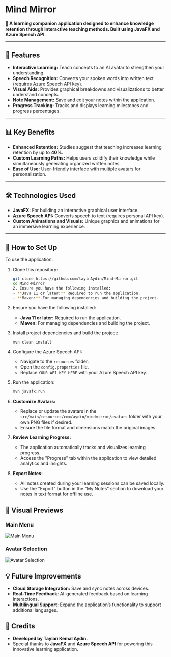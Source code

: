 # Mind Mirror

**🧠 A learning companion application designed to enhance knowledge retention through interactive teaching methods. Built using JavaFX and Azure Speech API.**

---

## 🚀 Features

- **Interactive Learning:** Teach concepts to an AI avatar to strengthen your understanding.
- **Speech Recognition:** Converts your spoken words into written text (requires Azure Speech API key).
- **Visual Aids:** Provides graphical breakdowns and visualizations to better understand concepts.
- **Note Management:** Save and edit your notes within the application.
- **Progress Tracking:** Tracks and displays learning milestones and progress percentages.

---

## 📊 Key Benefits

- **Enhanced Retention:** Studies suggest that teaching increases learning retention by up to **40%**.
- **Custom Learning Paths:** Helps users solidify their knowledge while simultaneously generating organized written notes.
- **Ease of Use:** User-friendly interface with multiple avatars for personalization.

---

## 🛠️ Technologies Used

- **JavaFX:** For building an interactive graphical user interface.
- **Azure Speech API:** Converts speech to text (requires personal API key).
- **Custom Animations and Visuals:** Unique graphics and animations for an immersive learning experience.

---

## 📖 How to Set Up

To use the application:

1. Clone this repository:
   ```bash
   git clone https://github.com/taylnAydin/Mind-Mirror.git
   cd Mind-Mirror
   2. Ensure you have the following installed:
   - **Java 11 or later:** Required to run the application.
   - **Maven:** For managing dependencies and building the project.

2. Ensure you have the following installed:
   - **Java 11 or later:** Required to run the application.
   - **Maven:** For managing dependencies and building the project.

3. Install project dependencies and build the project:
   ```bash
   mvn clean install

4. Configure the Azure Speech API:
   - Navigate to the `resources` folder.
   - Open the `config.properties` file.
   - Replace `YOUR_API_KEY_HERE` with your Azure Speech API key.

5. Run the application:
   ```bash
   mvn javafx:run
6. **Customize Avatars:**
   - Replace or update the avatars in the `src/main/resources/com/aydin/mindmirror/avatars` folder with your own PNG files if desired.
   - Ensure the file format and dimensions match the original images.

7. **Review Learning Progress:**
   - The application automatically tracks and visualizes learning progress.
   - Access the "Progress" tab within the application to view detailed analytics and insights.

8. **Export Notes:**
   - All notes created during your learning sessions can be saved locally.
   - Use the "Export" button in the "My Notes" section to download your notes in text format for offline use.

## 🎨 Visual Previews

### Main Menu
![Main Menu](screenshots/menu.png)

### Avatar Selection
![Avatar Selection](screenshots/avatars.png)


## 💡 Future Improvements

- **Cloud Storage Integration:** Save and sync notes across devices.
- **Real-Time Feedback:** AI-generated feedback based on learning interactions.
- **Multilingual Support:** Expand the application’s functionality to support additional languages.


## 🤝 Credits

- **Developed by Taylan Kemal Aydın.**
- Special thanks to **JavaFX** and **Azure Speech API** for powering this innovative learning application.
